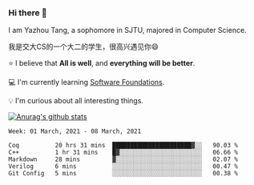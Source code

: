 ### Hi there 👋
I am Yazhou Tang, a sophomore in SJTU, majored in Computer Science.

我是交大CS的一个大二的学生，很高兴遇见你:smile:

:star: I believe that **All is well**, and **everything will be better**.

:computer: I'm currently learning [Software Foundations](https://softwarefoundations.cis.upenn.edu/).

:bulb: I'm curious about all interesting things.

[![Anurag's github stats](https://github-readme-stats.vercel.app/api?username=ADSWT518&count_private=true)](https://github.com/anuraghazra/github-readme-stats)

<!--START_SECTION:waka-->
```text
Week: 01 March, 2021 - 08 March, 2021

Coq          20 hrs 31 mins  ██████████████████████▓░░   90.03 % 
C++          1 hr 31 mins    █▓░░░░░░░░░░░░░░░░░░░░░░░   06.66 % 
Markdown     28 mins         ▓░░░░░░░░░░░░░░░░░░░░░░░░   02.07 % 
Verilog      6 mins          ░░░░░░░░░░░░░░░░░░░░░░░░░   00.47 % 
Git Config   5 mins          ░░░░░░░░░░░░░░░░░░░░░░░░░   00.38 % 
```
<!--END_SECTION:waka-->

<!--
**ADSWT518/ADSWT518** is a ✨ _special_ ✨ repository because its `README.md` (this file) appears on your GitHub profile.

Here are some ideas to get you started:

- 🔭 I’m currently working on ...
- 🌱 I’m currently learning ...
- 👯 I’m looking to collaborate on ...
- 🤔 I’m looking for help with ...
- 💬 Ask me about ...
- 📫 How to reach me: ...
- 😄 Pronouns: ...
- ⚡ Fun fact: ...
-->
